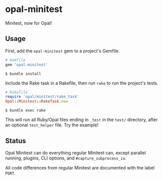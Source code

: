 # opal-minitest

Minitest, now for Opal!

## Usage

First, add the `opal-minitest` gem to a project's Gemfile.

```ruby
# Gemfile
gem 'opal-minitest'
```

`$ bundle install`

Include the Rake task in a Rakefile, then run `rake` to run the project's tests.

```ruby
# Rakefile
require 'opal/minitest/rake_task'
Opal::Minitest::RakeTask.new
```

`$ bundle exec rake`

This will run all Ruby/Opal files ending in `_test` in the `test/` directory, after an optional `test_helper` file. Try the example!

## Status

Opal Minitest can do everything regular Minitest can, except parallel running, plugins, CLI options, and `#capture_subprocess_io`.

All code differences from regular Minitest are documented with the label `PORT`.
